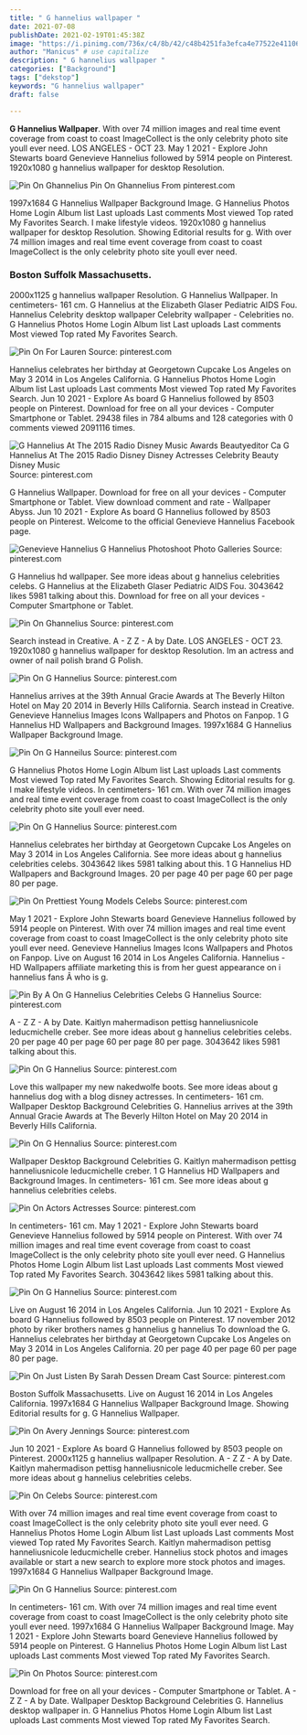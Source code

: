 ```yaml
---
title: " G hannelius wallpaper "
date: 2021-07-08
publishDate: 2021-02-19T01:45:38Z
image: "https://i.pinimg.com/736x/c4/8b/42/c48b4251fa3efca4e77522e411061c0a.jpg"
author: "Manicus" # use capitalize
description: " G hannelius wallpaper "
categories: ["Background"]
tags: ["dekstop"]
keywords: "G hannelius wallpaper"
draft: false

---
```



**G Hannelius Wallpaper**. With over 74 million images and real time event coverage from coast to coast ImageCollect is the only celebrity photo site youll ever need. LOS ANGELES - OCT 23. May 1 2021 - Explore John Stewarts board Genevieve Hannelius followed by 5914 people on Pinterest. 1920x1080 g hannelius wallpaper for desktop Resolution.

![Pin On Ghannelius](https://i.pinimg.com/originals/60/38/de/6038de160c4ea6749153b8ac81791c56.jpg "Pin On Ghannelius")
Pin On Ghannelius From pinterest.com


1997x1684 G Hannelius Wallpaper Background Image. G Hannelius Photos Home Login Album list Last uploads Last comments Most viewed Top rated My Favorites Search. I make lifestyle videos. 1920x1080 g hannelius wallpaper for desktop Resolution. Showing Editorial results for g. With over 74 million images and real time event coverage from coast to coast ImageCollect is the only celebrity photo site youll ever need.

### Boston Suffolk Massachusetts.

2000x1125 g hannelius wallpaper Resolution. G Hannelius Wallpaper. In centimeters- 161 cm. G Hannelius at the Elizabeth Glaser Pediatric AIDS Fou. Hannelius Celebrity desktop wallpaper Celebrity wallpaper - Celebrities no. G Hannelius Photos Home Login Album list Last uploads Last comments Most viewed Top rated My Favorites Search.


![Pin On For Lauren](https://i.pinimg.com/originals/a5/4c/f4/a54cf4cd764544b193e01f05b2db31ad.jpg "Pin On For Lauren")
Source: pinterest.com

Hannelius celebrates her birthday at Georgetown Cupcake Los Angeles on May 3 2014 in Los Angeles California. G Hannelius Photos Home Login Album list Last uploads Last comments Most viewed Top rated My Favorites Search. Jun 10 2021 - Explore As board G Hannelius followed by 8503 people on Pinterest. Download for free on all your devices - Computer Smartphone or Tablet. 29438 files in 784 albums and 128 categories with 0 comments viewed 2091116 times.

![G Hannelius At The 2015 Radio Disney Music Awards Beautyeditor Ca G Hannelius At The 2015 Radio Disney Disney Actresses Celebrity Beauty Disney Music](https://i.pinimg.com/736x/69/2d/b9/692db9a2388435c6cc957f2994447372.jpg "G Hannelius At The 2015 Radio Disney Music Awards Beautyeditor Ca G Hannelius At The 2015 Radio Disney Disney Actresses Celebrity Beauty Disney Music")
Source: pinterest.com

G Hannelius Wallpaper. Download for free on all your devices - Computer Smartphone or Tablet. View download comment and rate - Wallpaper Abyss. Jun 10 2021 - Explore As board G Hannelius followed by 8503 people on Pinterest. Welcome to the official Genevieve Hannelius Facebook page.

![Genevieve Hannelius G Hannelius Photoshoot Photo Galleries](https://i.pinimg.com/736x/fa/ab/0a/faab0aa239fc85f954e36f0322aa42bb--g-hannelius-more-photos.jpg "Genevieve Hannelius G Hannelius Photoshoot Photo Galleries")
Source: pinterest.com

G Hannelius hd wallpaper. See more ideas about g hannelius celebrities celebs. G Hannelius at the Elizabeth Glaser Pediatric AIDS Fou. 3043642 likes 5981 talking about this. Download for free on all your devices - Computer Smartphone or Tablet.

![Pin On Ghannelius](https://i.pinimg.com/originals/60/38/de/6038de160c4ea6749153b8ac81791c56.jpg "Pin On Ghannelius")
Source: pinterest.com

Search instead in Creative. A - Z Z - A by Date. LOS ANGELES - OCT 23. 1920x1080 g hannelius wallpaper for desktop Resolution. Im an actress and owner of nail polish brand G Polish.

![Pin On G Hannelius](https://i.pinimg.com/originals/76/81/99/7681995d99e5f920368b951a1d896e84.jpg "Pin On G Hannelius")
Source: pinterest.com

Hannelius arrives at the 39th Annual Gracie Awards at The Beverly Hilton Hotel on May 20 2014 in Beverly Hills California. Search instead in Creative. Genevieve Hannelius Images Icons Wallpapers and Photos on Fanpop. 1 G Hannelius HD Wallpapers and Background Images. 1997x1684 G Hannelius Wallpaper Background Image.

![Pin On G Hanneilus](https://i.pinimg.com/originals/d4/a7/44/d4a744aaa98d5f617c48ef4f687d911f.jpg "Pin On G Hanneilus")
Source: pinterest.com

G Hannelius Photos Home Login Album list Last uploads Last comments Most viewed Top rated My Favorites Search. Showing Editorial results for g. I make lifestyle videos. In centimeters- 161 cm. With over 74 million images and real time event coverage from coast to coast ImageCollect is the only celebrity photo site youll ever need.

![Pin On G Hannelius](https://i.pinimg.com/originals/9a/0d/c6/9a0dc6dc42e2ceb5a425cc188714c583.jpg "Pin On G Hannelius")
Source: pinterest.com

Hannelius celebrates her birthday at Georgetown Cupcake Los Angeles on May 3 2014 in Los Angeles California. See more ideas about g hannelius celebrities celebs. 3043642 likes 5981 talking about this. 1 G Hannelius HD Wallpapers and Background Images. 20 per page 40 per page 60 per page 80 per page.

![Pin On Prettiest Young Models Celebs](https://i.pinimg.com/originals/52/1b/4d/521b4da8cd09e3e6468eaee1360aced7.jpg "Pin On Prettiest Young Models Celebs")
Source: pinterest.com

May 1 2021 - Explore John Stewarts board Genevieve Hannelius followed by 5914 people on Pinterest. With over 74 million images and real time event coverage from coast to coast ImageCollect is the only celebrity photo site youll ever need. Genevieve Hannelius Images Icons Wallpapers and Photos on Fanpop. Live on August 16 2014 in Los Angeles California. Hannelius - HD Wallpapers affiliate marketing this is from her guest appearance on i hannelius fans Â who is g.

![Pin By A On G Hannelius Celebrities Celebs G Hannelius](https://i.pinimg.com/originals/6d/90/15/6d9015bd276119af3e2022a517dfd53c.jpg "Pin By A On G Hannelius Celebrities Celebs G Hannelius")
Source: pinterest.com

A - Z Z - A by Date. Kaitlyn mahermadison pettisg hanneliusnicole leducmichelle creber. See more ideas about g hannelius celebrities celebs. 20 per page 40 per page 60 per page 80 per page. 3043642 likes 5981 talking about this.

![Pin On G Hannelius](https://i.pinimg.com/originals/2b/d7/7b/2bd77b33dde9d63a66b66301f4c7657d.jpg "Pin On G Hannelius")
Source: pinterest.com

Love this wallpaper my new nakedwolfe boots. See more ideas about g hannelius dog with a blog disney actresses. In centimeters- 161 cm. Wallpaper Desktop Background Celebrities G. Hannelius arrives at the 39th Annual Gracie Awards at The Beverly Hilton Hotel on May 20 2014 in Beverly Hills California.

![Pin On G Hennalius](https://i.pinimg.com/564x/f1/69/df/f169df035864d1cd01b1e4f92dc537a2.jpg "Pin On G Hennalius")
Source: pinterest.com

Wallpaper Desktop Background Celebrities G. Kaitlyn mahermadison pettisg hanneliusnicole leducmichelle creber. 1 G Hannelius HD Wallpapers and Background Images. In centimeters- 161 cm. See more ideas about g hannelius celebrities celebs.

![Pin On Actors Actresses](https://i.pinimg.com/originals/38/a4/c5/38a4c5a03d9cdb8a12d5768981f400dd.jpg "Pin On Actors Actresses")
Source: pinterest.com

In centimeters- 161 cm. May 1 2021 - Explore John Stewarts board Genevieve Hannelius followed by 5914 people on Pinterest. With over 74 million images and real time event coverage from coast to coast ImageCollect is the only celebrity photo site youll ever need. G Hannelius Photos Home Login Album list Last uploads Last comments Most viewed Top rated My Favorites Search. 3043642 likes 5981 talking about this.

![Pin On G Hannelius](https://i.pinimg.com/originals/db/29/56/db295660c2eb93c414e71b4901d9b126.png "Pin On G Hannelius")
Source: pinterest.com

Live on August 16 2014 in Los Angeles California. Jun 10 2021 - Explore As board G Hannelius followed by 8503 people on Pinterest. 17 november 2012 photo by riker brothers names g hannelius g hannelius To download the G. Hannelius celebrates her birthday at Georgetown Cupcake Los Angeles on May 3 2014 in Los Angeles California. 20 per page 40 per page 60 per page 80 per page.

![Pin On Just Listen By Sarah Dessen Dream Cast](https://i.pinimg.com/originals/52/5d/b2/525db2b6795a6fd43d441cbfecee49eb.jpg "Pin On Just Listen By Sarah Dessen Dream Cast")
Source: pinterest.com

Boston Suffolk Massachusetts. Live on August 16 2014 in Los Angeles California. 1997x1684 G Hannelius Wallpaper Background Image. Showing Editorial results for g. G Hannelius Wallpaper.

![Pin On Avery Jennings](https://i.pinimg.com/originals/b0/51/fb/b051fb833ae7d2e8b3f54038182c1bf4.jpg "Pin On Avery Jennings")
Source: pinterest.com

Jun 10 2021 - Explore As board G Hannelius followed by 8503 people on Pinterest. 2000x1125 g hannelius wallpaper Resolution. A - Z Z - A by Date. Kaitlyn mahermadison pettisg hanneliusnicole leducmichelle creber. See more ideas about g hannelius celebrities celebs.

![Pin On Celebs](https://i.pinimg.com/originals/88/78/8d/88788dd3270c8b55bc0e74d09fab521c.jpg "Pin On Celebs")
Source: pinterest.com

With over 74 million images and real time event coverage from coast to coast ImageCollect is the only celebrity photo site youll ever need. G Hannelius Photos Home Login Album list Last uploads Last comments Most viewed Top rated My Favorites Search. Kaitlyn mahermadison pettisg hanneliusnicole leducmichelle creber. Hannelius stock photos and images available or start a new search to explore more stock photos and images. 1997x1684 G Hannelius Wallpaper Background Image.

![Pin On G Hannelius](https://i.pinimg.com/originals/de/d1/d3/ded1d3dc0074fec82cf8072a1e27c746.jpg "Pin On G Hannelius")
Source: pinterest.com

In centimeters- 161 cm. With over 74 million images and real time event coverage from coast to coast ImageCollect is the only celebrity photo site youll ever need. 1997x1684 G Hannelius Wallpaper Background Image. May 1 2021 - Explore John Stewarts board Genevieve Hannelius followed by 5914 people on Pinterest. G Hannelius Photos Home Login Album list Last uploads Last comments Most viewed Top rated My Favorites Search.

![Pin On Photos](https://i.pinimg.com/736x/c4/8b/42/c48b4251fa3efca4e77522e411061c0a.jpg "Pin On Photos")
Source: pinterest.com

Download for free on all your devices - Computer Smartphone or Tablet. A - Z Z - A by Date. Wallpaper Desktop Background Celebrities G. Hannelius desktop wallpaper in. G Hannelius Photos Home Login Album list Last uploads Last comments Most viewed Top rated My Favorites Search.

